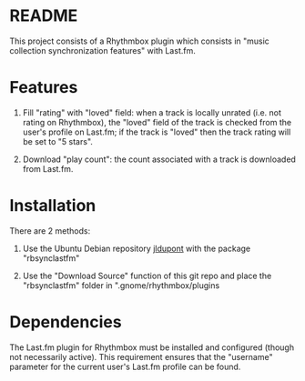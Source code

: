 README
======

This project consists of a Rhythmbox plugin which consists in "music collection synchronization features" with Last.fm.  

Features
========

1. Fill "rating" with "loved" field: when a track is locally unrated (i.e. not rating on Rhythmbox), the "loved" field of the track
is checked from the user's profile on Last.fm; if the track is "loved" then the track rating will be set to "5 stars". 

2. Download "play count": the count associated with a track is downloaded from Last.fm.

Installation
============
There are 2 methods:

1. Use the Ubuntu Debian repository [jldupont](https://launchpad.net/~jldupont/+archive/jldupont)  with the package "rbsynclastfm"

2. Use the "Download Source" function of this git repo and place the "rbsynclastfm" folder in ".gnome/rhythmbox/plugins

Dependencies
============

The Last.fm plugin for Rhythmbox must be installed and configured (though not necessarily active). 
This requirement ensures that the "username" parameter for the current user's Last.fm profile can be found.
